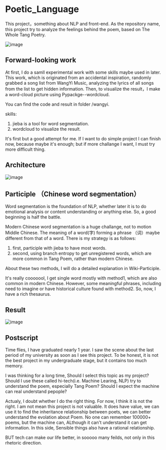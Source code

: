 # Poetic_Language

This project，something about NLP and front-end. As the repository name, this project try to analyze the feelings behind the poem, based on The Whole Tang Poetry. 

![image](https://github.com/changshunwang/Poetic_Language/blob/master/title.jpg)

## Forward-looking work

At first, I do a samll experimental work with some skills maybe used in later. This work, which is originated from an accidental inspiration, randomly grabbed a song list from WangYi Music, analyzing the lyrics of all songs from the list to get hidden information. Then, to visualize the result，I make a word-cloud picture using Pypackge--wordcloud.

You can find the code and result in folder /wangyi.

skills:
 1. jieba is a tool for word segmentation. 
 2. wordcloud to visualize the result.
 
It's first but a good attempt for me. If I want to do simple project I can finish now, because maybe it's enough; but if more challange I want, I must try more difficult thing.

## Architecture
![image](https://github.com/changshunwang/Poetic_Language/blob/master/architecture.jpg)
 
## Participle （Chinese word segmentation）


Word segmentation is the foundation of NLP, whether later it is to do emotional analysis or content understanding or anything else. So, a good beginning is half the battle.

Modern Chinese word segmentation is a huge challange, not to motion Middle Chinese. The meaning of a word(字) forming a phrase （词）maybe different from that of a word. 
There is my strategy is as follows:
 1. first, participle with jieba to have most words.
 2. second, using branch entropy to get unregistered words, which are more common in Tang Poem, rather than modern Chinese.
 
About these two methods, I will do a detailed explanation in Wiki-Participle.
 
It's really cooooool, I get single word mostly with method1, which are also common in modern Chinese. However, some meaningful phrases, including need to imagine or have historical culture found with method2. So, now, I have a rich thesaurus.

## Result

![image](https://github.com/changshunwang/Poetic_Language/blob/master/result.jpg)

## Postscript

Time flies, I have graduated nearly 1 year. I saw the scene about the last period of my university as soon as I see this project. To be honest, it is not the best project in my undergraduate stage, but it contains too much memory. 

I was thinking for a long time, 
Should I select this topic as my project? 
Should I use these called hi-tech(i.e. Machine Learing, NLP) try to understand the poem, especially Tang Poem?
Should I expect the machine can real understand pepople?

Actualy, I doubt whether I do the right thing. For now, I think it is not the right. I am not mean this project is not valuable. It does have value, we can use it to find the inheritance relationship between poets, we can better understand the evolation about Poem. No one can remember 100000+ poems, but the machine can, ALthough it can't understand it can get information. In this side, Sensible things also have a rational relationship.

BUT tech can make our life better, in sooooo many feilds, not only in this rhetoric direction.



